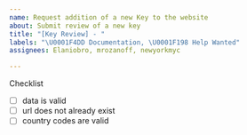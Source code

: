 ```yaml
---
name: Request addition of a new Key to the website
about: Submit review of a new key
title: "[Key Review] - "
labels: "\U0001F4DD Documentation, \U0001F198 Help Wanted"
assignees: Elaniobro, mrozanoff, newyorkmyc

---
```


Checklist 
-[ ] data is valid
- [ ] url does not already exist
- [ ] country codes are valid
